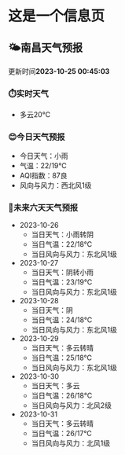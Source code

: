 # 这是一个信息页 
## 🌤️**南昌**天气预报
更新时间**2023-10-25 00:45:03**
### ⏱️实时天气
- 多云20℃
### 😊今日天气预报
- 今日天气：小雨
- 气温：22/19℃
- AQI指数：87良
- 风向与风力：西北风1级
### 🤩未来六天天气预报
- 2023-10-26
  - 当日天气：小雨转阴
  - 当日气温：22/18℃
  - 当日风向与风力：东北风1级
- 2023-10-27
  - 当日天气：阴转小雨
  - 当日气温：23/19℃
  - 当日风向与风力：东北风1级
- 2023-10-28
  - 当日天气：阴
  - 当日气温：24/18℃
  - 当日风向与风力：东北风1级
- 2023-10-29
  - 当日天气：多云转晴
  - 当日气温：25/18℃
  - 当日风向与风力：东北风1级
- 2023-10-30
  - 当日天气：多云
  - 当日气温：26/18℃
  - 当日风向与风力：北风2级
- 2023-10-31
  - 当日天气：多云转晴
  - 当日气温：26/17℃
  - 当日风向与风力：北风1级

